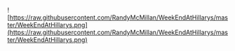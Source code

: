 ![https://raw.githubusercontent.com/RandyMcMillan/WeekEndAtHillarys/master/WeekEndAtHillarys.png](https://raw.githubusercontent.com/RandyMcMillan/WeekEndAtHillarys/master/WeekEndAtHillarys.png)